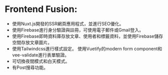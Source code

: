 # Frontend Fusion:
- 使用Nuxt.js開發的SSR網頁應用程式，並進行SEO優化。
- 使用Firebase進行身分驗證與註冊，可使用電子郵件或Gmail登入。
- 使用Firebase即時資料庫存放文章、使用者和標籤資料，並使用Firebase儲存空間存放文章圖片。
- 使用Tailwindcss進行樣式設定。 使用Vuetify的modern form component和vee-validate進行表單驗證。
- 可切換夜間模式和白天模式。
- 有Post搜尋功能。

